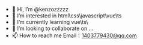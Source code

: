 - 👋 Hi, I’m @kenzozzzzz
- 👀 I’m interested in html\css\javascript\vue\ts
- 🌱 I’m currently learning vue\ts\
- 💞️ I’m looking to collaborate on ...
- 📫 How to reach me Email：1403779430@qq.com

<!---
kenzozzzzz/kenzozzzzz is a ✨ special ✨ repository because its `README.md` (this file) appears on your GitHub profile.
You can click the Preview link to take a look at your changes.
--->
